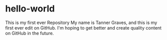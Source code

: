 # hello-world
This is my first ever Repository
My name is Tanner Graves, and this is my first ever edit on GitHub. I'm hoping to get better and create quality content on GitHub in the future. 
